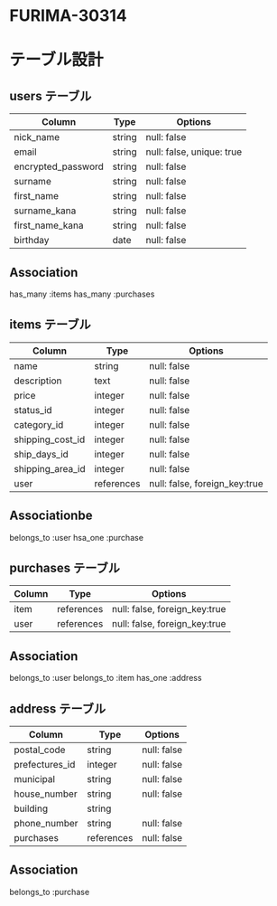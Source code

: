 # FURIMA-30314


# テーブル設計


##  users テーブル



| Column              | Type   | Options                     |
| ------------------- | ------ | ----------------------------|
| nick_name           | string | null: false                 | 
| email               | string | null: false, unique: true   | 
| encrypted_password  | string | null: false                 | 
| surname             | string | null: false                 |
| first_name          | string | null: false                 |
| surname_kana        | string | null: false                 |
| first_name_kana     | string | null: false                 | 
| birthday            | date   | null: false                 |


##  Association


has_many :items
has_many :purchases


##  items テーブル


| Column            | Type       | Options                        |
| ----------------- | ---------- | ------------------------------ |
| name              | string     | null: false                    | 
| description       | text       | null: false                    |
| price             | integer    | null: false                    | 
| status_id         | integer    | null: false                    |
| category_id       | integer    | null: false                    | 
| shipping_cost_id  | integer    | null: false                    |
| ship_days_id      | integer    | null: false                    |
| shipping_area_id  | integer    | null: false                    |
| user              | references | null: false, foreign_key:true  |


##  Associationbe

belongs_to :user
hsa_one    :purchase


##  purchases  テーブル


| Column          | Type        | Options                        |
| --------------- | ----------- | ------------------------------ |
| item            | references  | null: false, foreign_key:true  |
| user            | references  | null: false, foreign_key:true  | 


##  Association

belongs_to :user
belongs_to :item
has_one :address


##  address テーブル


| Column          | Type        | Options                        |
| --------------- | ----------- | ------------------------------ |
| postal_code     | string      | null: false                    | 
| prefectures_id  | integer     | null: false                    | 
| municipal       | string      | null: false                    | 
| house_number    | string      | null: false                    | 
| building        | string      |                                |
| phone_number    | string      | null: false                    |
| purchases       | references  | null: false                    |

##  Association

belongs_to :purchase


